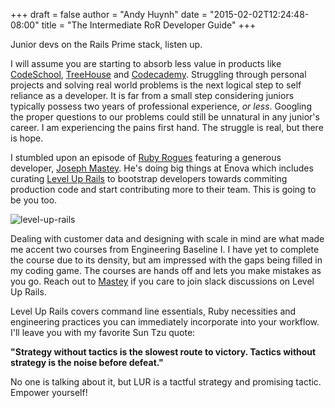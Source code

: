 +++
draft = false
author = "Andy Huynh"
date = "2015-02-02T12:24:48-08:00"
title = "The Intermediate RoR Developer Guide"
+++

Junior devs on the Rails Prime stack, listen up.

I will assume you are starting to absorb less value in products like [CodeSchool](https://www.codeschool.com/), [TreeHouse](http://www.teamtreehouse.com) and [Codecademy](http://www.codecademy.com/). Struggling through personal projects and solving real world problems is the next logical step to self reliance as a developer. It is far from a small step considering juniors typically possess two years of professional experience, *or less*. Googling the proper questions to our problems could still be unnatural in any junior's career. I am experiencing the pains first hand. The struggle is real, but there is hope.

I stumbled upon an episode of [Ruby Rogues](http://devchat.tv/ruby-rogues/190-rr-apprenticeship-with-joseph-mastey-and-jill-lynch-of-enova) featuring a generous developer, [Joseph Mastey](https://github.com/jmmastey). He's doing big things at Enova which includes curating [Level Up Rails](https://www.leveluprails.com/) to bootstrap developers towards commiting production code and start contributing more to their team. This is going to be you too. 

<img src="/images/level-up-rails.png" alt="level-up-rails" />

Dealing with customer data and designing with scale in mind are what made me accent two courses from Engineering Baseline I. I have yet to complete the course due to its density, but am impressed with the gaps being filled in my coding game. The courses are hands off and lets you make mistakes as you go. Reach out to [Mastey](https://twitter.com/jmmastey) if you care to join slack discussions on Level Up Rails. 

Level Up Rails covers command line essentials, Ruby necessities and engineering practices you can immediately incorporate into your workflow. I'll leave you with my favorite Sun Tzu quote:

<strong>"Strategy without tactics is the slowest route to victory. Tactics without strategy is the noise before defeat."</strong>

No one is talking about it, but LUR is a tactful strategy and promising tactic. Empower yourself!
